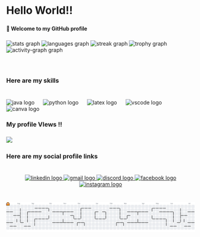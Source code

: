 <h1 align="left">Hello World!!</h1>

###

<h4 align="left">👋 Welcome to my GitHub profile</h4>

###

<div align="left">
  <img src="https://github-readme-stats.vercel.app/api?username=ari-yan7&hide_title=false&hide_rank=false&show_icons=true&include_all_commits=true&count_private=true&disable_animations=false&theme=highcontrast&locale=en&hide_border=false&order=1" height="200" alt="stats graph"  />
  <img src="https://github-readme-stats.vercel.app/api/top-langs?username=ari-yan7&locale=en&hide_title=false&layout=compact&card_width=320&langs_count=5&theme=highcontrast&hide_border=false&order=2" height="172" alt="languages graph"  />
  <img src="https://streak-stats.demolab.com?user=ari-yan7&locale=en&mode=daily&theme=highcontrast&hide_border=false&border_radius=7&date_format=j%20M%5B%20Y%5D&order=3" height="188" alt="streak graph"  />
  <img src="https://github-profile-trophy.vercel.app?username=ari-yan7&theme=juicyfresh&column=4&row=2&margin-w=95&margin-h=8&no-bg=true&no-frame=false&order=4" height="150" alt="trophy graph"  />
  <img src="https://github-readme-activity-graph.vercel.app/graph?username=ari-yan7&radius=16&theme=high-contrast&area=true&order=5&custom_title=My%20Contribution%20Graph" height="300" alt="activity-graph graph"  />
</div>

###

<br clear="both">

<h3 align="left">Here are my skills</h3>

###

<br clear="both">

<div align="left">
  <img src="https://cdn.jsdelivr.net/gh/devicons/devicon/icons/java/java-original.svg" height="40" alt="java logo"  />
  <img width="15" />
  <img src="https://cdn.jsdelivr.net/gh/devicons/devicon/icons/python/python-original.svg" height="40" alt="python logo"  />
  <img width="15" />
  <img src="https://cdn.jsdelivr.net/gh/devicons/devicon/icons/latex/latex-original.svg" height="40" alt="latex logo"  />
  <img width="15" />
  <img src="https://cdn.jsdelivr.net/gh/devicons/devicon/icons/vscode/vscode-original.svg" height="40" alt="vscode logo"  />
  <img width="15" />
  <img src="https://cdn.jsdelivr.net/gh/devicons/devicon/icons/canva/canva-original.svg" height="40" alt="canva logo"  />
</div>

###

<h3 align="left">My profile VIews !!</h3>

###

<div align="left">
  <img src="https://profile-counter.glitch.me/ari-yan7/count.svg?"  />
</div>

###

<h3 align="left">Here are my social profile links</h3>

###

<br clear="both">

<div align="center">
  <a href="https://www.linkedin.com/in/mubtasimariyan/" target="_blank">
    <img src="https://raw.githubusercontent.com/maurodesouza/profile-readme-generator/master/src/assets/icons/social/linkedin/default.svg" width="52" height="40" alt="linkedin logo"  />
  </a>
  <a href="[📧 Email Me](mailto:ariyanmubtasim@gmail.com)" target="_blank">
    <img src="https://raw.githubusercontent.com/maurodesouza/profile-readme-generator/master/src/assets/icons/social/gmail/default.svg" width="52" height="40" alt="gmail logo"  />
  </a>
  <a href="https://discord.com/users/817029638114902037" target="_blank">
    <img src="https://raw.githubusercontent.com/maurodesouza/profile-readme-generator/master/src/assets/icons/social/discord/default.svg" width="52" height="40" alt="discord logo"  />
  </a>
  <a href="https://www.facebook.com/share/1KVeuKJHEs/?mibextid=qi2Omg" target="_blank">
    <img src="https://raw.githubusercontent.com/maurodesouza/profile-readme-generator/master/src/assets/icons/social/facebook/default.svg" width="52" height="40" alt="facebook logo"  />
  </a>
  <a href="https://www.instagram.com/ari.yan_07?igsh=MXU5eWN4czJwazFzbA==" target="_blank">
    <img src="https://raw.githubusercontent.com/maurodesouza/profile-readme-generator/master/src/assets/icons/social/instagram/default.svg" width="52" height="40" alt="instagram logo"  />
  </a>
</div>

###

<br clear="both">

<picture>
  <source media="(prefers-color-scheme: dark)" srcset="https://raw.githubusercontent.com/ari-yan7/ari-yan7/output/pacman-contribution-graph-dark.svg">
  <source media="(prefers-color-scheme: light)" srcset="https://raw.githubusercontent.com/ari-yan7/ari-yan7/output/pacman-contribution-graph.svg">
  <img alt="pacman contribution graph" src="https://raw.githubusercontent.com/ari-yan7/ari-yan7/output/pacman-contribution-graph.svg">
</picture>

###
